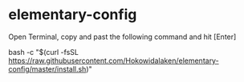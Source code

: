 # elementary-config
Open Terminal, copy and past the following command and hit [Enter]

bash -c "$(curl -fsSL https://raw.githubusercontent.com/Hokowidalaken/elementary-config/master/install.sh)"

